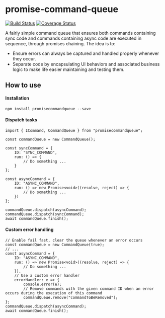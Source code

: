 # promise-command-queue

[![Build Status](https://travis-ci.org/YSZhuoyang/promise-command-queue.svg?branch=master)](https://travis-ci.org/YSZhuoyang/promise-command-queue)
[![Coverage Status](https://coveralls.io/repos/github/YSZhuoyang/promise-command-queue/badge.svg?branch=master)](https://coveralls.io/github/YSZhuoyang/promise-command-queue?branch=master)

A fairly simple command queue that ensures both commands containing sync code and commands containing async code are executed in sequence, through promises chaining. The idea is to:

- Ensure errors can always be captured and handled properly whenever they occur.
- Separate code by encapsulating UI behaviors and associated business logic to make life easier maintaining and testing them.

## How to use

#### Installation

    npm install promisecommandqueue --save

#### Dispatch tasks

    import { ICommand, CommandQueue } from "promisecommandqueue";

    const commandQueue = new CommandQueue();

    const syncCommand = {
        ID: "SYNC_COMMAND",
        run: () => {
            // Do something ...
        }
    };

    const asyncCommand = {
        ID: "ASYNC_COMMAND",
        run: () => new Promise<void>((resolve, reject) => {
            // Do something ...
        })
    };

    commandQueue.dispatch(asyncCommand);
    commandQueue.dispatch(syncCommand);
    await commandQueue.finish();

#### Custom error handling

    // Enable fail fast, clear the queue whenever an error occurs
    const commandQueue = new CommandQueue(true);
    // ...
    const asyncCommand = {
        ID: "ASYNC_COMMAND",
        run: () => new Promise<void>((resolve, reject) => {
            // Do something ...
        }),
        // Use a custom error handler
        errorHandler: e => {
            console.error(e);
            // Remove commands with the given command ID when an error occurs during the execution of this command
            commandQueue.remove("commandToBeRemoved");
    };
    commandQueue.dispatch(asyncCommand);
    await commandQueue.finish();
